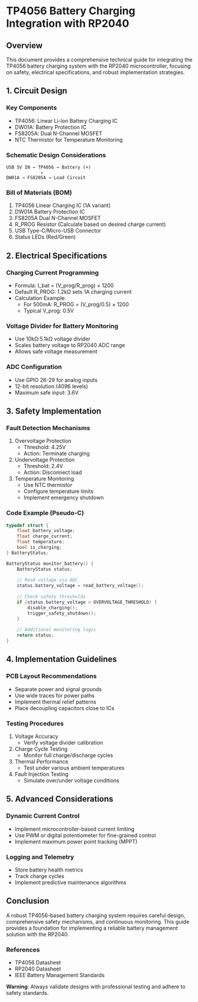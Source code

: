 # TP4056 Battery Charging Integration with RP2040

## Overview

This document provides a comprehensive technical guide for integrating the TP4056 battery charging system with the RP2040 microcontroller, focusing on safety, electrical specifications, and robust implementation strategies.

## 1. Circuit Design

### Key Components
- TP4056: Linear Li-Ion Battery Charging IC
- DW01A: Battery Protection IC
- FS8205A: Dual N-Channel MOSFET
- NTC Thermistor for Temperature Monitoring

### Schematic Design Considerations
```
USB 5V IN → TP4056 → Battery (+)
             ↓
DW01A → FS8205A → Load Circuit
```

### Bill of Materials (BOM)
1. TP4056 Linear Charging IC (1A variant)
2. DW01A Battery Protection IC
3. FS8205A Dual N-Channel MOSFET
4. R_PROG Resistor (Calculate based on desired charge current)
5. USB Type-C/Micro-USB Connector
6. Status LEDs (Red/Green)

## 2. Electrical Specifications

### Charging Current Programming
- Formula: I_bat = (V_prog/R_prog) × 1200
- Default R_PROG: 1.2kΩ sets 1A charging current
- Calculation Example:
  - For 500mA: R_PROG = (V_prog/0.5) × 1200
  - Typical V_prog: 0.5V

### Voltage Divider for Battery Monitoring
- Use 10kΩ:5.1kΩ voltage divider
- Scales battery voltage to RP2040 ADC range
- Allows safe voltage measurement

### ADC Configuration
- Use GPIO 26-29 for analog inputs
- 12-bit resolution (4096 levels)
- Maximum safe input: 3.6V

## 3. Safety Implementation

### Fault Detection Mechanisms
1. Overvoltage Protection
   - Threshold: 4.25V
   - Action: Terminate charging
2. Undervoltage Protection
   - Threshold: 2.4V
   - Action: Disconnect load
3. Temperature Monitoring
   - Use NTC thermistor
   - Configure temperature limits
   - Implement emergency shutdown

### Code Example (Pseudo-C)
```c
typedef struct {
    float battery_voltage;
    float charge_current;
    float temperature;
    bool is_charging;
} BatteryStatus;

BatteryStatus monitor_battery() {
    BatteryStatus status;
    
    // Read voltage via ADC
    status.battery_voltage = read_battery_voltage();
    
    // Check safety thresholds
    if (status.battery_voltage > OVERVOLTAGE_THRESHOLD) {
        disable_charging();
        trigger_safety_shutdown();
    }
    
    // Additional monitoring logic
    return status;
}
```

## 4. Implementation Guidelines

### PCB Layout Recommendations
- Separate power and signal grounds
- Use wide traces for power paths
- Implement thermal relief patterns
- Place decoupling capacitors close to ICs

### Testing Procedures
1. Voltage Accuracy
   - Verify voltage divider calibration
2. Charge Cycle Testing
   - Monitor full charge/discharge cycles
3. Thermal Performance
   - Test under various ambient temperatures
4. Fault Injection Testing
   - Simulate over/under voltage conditions

## 5. Advanced Considerations

### Dynamic Current Control
- Implement microcontroller-based current limiting
- Use PWM or digital potentiometer for fine-grained control
- Implement maximum power point tracking (MPPT)

### Logging and Telemetry
- Store battery health metrics
- Track charge cycles
- Implement predictive maintenance algorithms

## Conclusion

A robust TP4056-based battery charging system requires careful design, comprehensive safety mechanisms, and continuous monitoring. This guide provides a foundation for implementing a reliable battery management solution with the RP2040.

### References
- TP4056 Datasheet
- RP2040 Datasheet
- IEEE Battery Management Standards

**Warning**: Always validate designs with professional testing and adhere to safety standards.